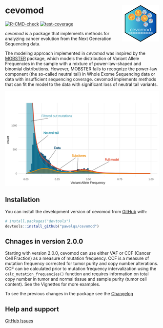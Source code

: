 
# cevomod <img src="man/figures/logo.png" align="right" height="120" />

<!-- badges: start -->
<!--[![Lifecycle: experimental](https://img.shields.io/badge/lifecycle-experimental-orange.svg)](https://lifecycle.r-lib.org/articles/stages.html#experimental) -->
[![R-CMD-check](https://github.com/pawelqs/cevomod/actions/workflows/R-CMD-check.yaml/badge.svg)](https://github.com/pawelqs/cevomod/actions/workflows/R-CMD-check.yaml)
[![test-coverage](https://github.com/pawelqs/cevomod/actions/workflows/test-coverage.yaml/badge.svg)](https://github.com/pawelqs/cevomod/actions/workflows/test-coverage.yaml)
<!-- badges: end -->


*cevomod* is a package that implements methods for analyzing cancer evolution from the Next Generation Sequencing data.

The modeling approach implemented in *cevomod* was inspired by the [MOBSTER](https://caravagnalab.github.io/mobster/index.html) package, which models the distribution of Variant Allele Frequencies in the sample with a mixture of power-law-shaped and binomial distributions. However, MOBSTER fails to recognize the power-law component (the so-called neutral tail) in Whole Exome Sequencing data or data with insufficient sequencing coverage. cevomod implements methods that can fit the model to the data with significant loss of neutral tail variants.


![](man/figures/introduction_figure.svg)


## Installation

You can install the development version of cevomod from [GitHub](https://github.com/) with:

``` r
# install.packages("devtools")
devtools::install_github("pawelqs/cevomod")
```


## Chnages in version 2.0.0

Starting with version 2.0.0, cevomod can use either VAF or CCF (Cancer Cell Fraction) as a measure of mutation frequency. CCF is a measure of mutation frequency corrected for tumor purity and copy number alterations. CCF can be calculated prior to mutation frequency intervalization using the `calc_mutation_frequencies()` function and requires information on total copy number in tumor and normal tissue and sample purity (tumor cell content). See the Vignettes for more examples.

To see the previous changes in the package see the [Changelog](https://pawelqs.github.io/cevomod/news/index.html)


## Help and support

[GitHub Issues](https://github.com/pawelqs/cevomod/issues)

